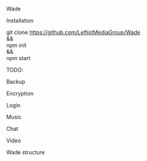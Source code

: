 Wade

Installation

git clone https://github.com/LeftistMediaGroup/Wade \
&& \
npm init \
&& \
npm start





TODO:

Backup

Encryption

Login

Music

Chat

Video

Wade structure